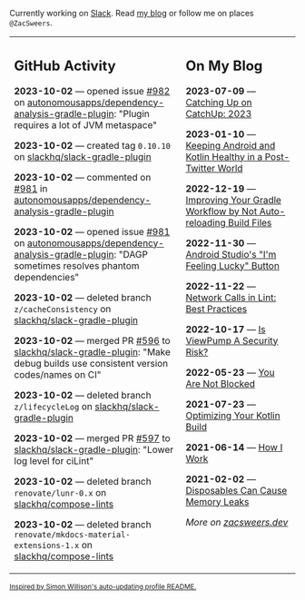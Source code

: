 Currently working on [Slack](https://slack.com/). Read [my blog](https://zacsweers.dev/) or follow me on places `@ZacSweers`.

<table><tr><td valign="top" width="60%">

## GitHub Activity
<!-- githubActivity starts -->
**2023-10-02** — opened issue [#982](https://github.com/autonomousapps/dependency-analysis-gradle-plugin/issues/982) on [autonomousapps/dependency-analysis-gradle-plugin](https://github.com/autonomousapps/dependency-analysis-gradle-plugin): "Plugin requires a lot of JVM metaspace"

**2023-10-02** — created tag `0.10.10` on [slackhq/slack-gradle-plugin](https://github.com/slackhq/slack-gradle-plugin)

**2023-10-02** — commented on [#981](https://github.com/autonomousapps/dependency-analysis-gradle-plugin/issues/981#issuecomment-1743506870) in [autonomousapps/dependency-analysis-gradle-plugin](https://github.com/autonomousapps/dependency-analysis-gradle-plugin)

**2023-10-02** — opened issue [#981](https://github.com/autonomousapps/dependency-analysis-gradle-plugin/issues/981) on [autonomousapps/dependency-analysis-gradle-plugin](https://github.com/autonomousapps/dependency-analysis-gradle-plugin): "DAGP sometimes resolves phantom dependencies"

**2023-10-02** — deleted branch `z/cacheConsistency` on [slackhq/slack-gradle-plugin](https://github.com/slackhq/slack-gradle-plugin)

**2023-10-02** — merged PR [#596](https://github.com/slackhq/slack-gradle-plugin/pull/596) to [slackhq/slack-gradle-plugin](https://github.com/slackhq/slack-gradle-plugin): "Make debug builds use consistent version codes/names on CI"

**2023-10-02** — deleted branch `z/lifecycleLog` on [slackhq/slack-gradle-plugin](https://github.com/slackhq/slack-gradle-plugin)

**2023-10-02** — merged PR [#597](https://github.com/slackhq/slack-gradle-plugin/pull/597) to [slackhq/slack-gradle-plugin](https://github.com/slackhq/slack-gradle-plugin): "Lower log level for ciLint"

**2023-10-02** — deleted branch `renovate/lunr-0.x` on [slackhq/compose-lints](https://github.com/slackhq/compose-lints)

**2023-10-02** — deleted branch `renovate/mkdocs-material-extensions-1.x` on [slackhq/compose-lints](https://github.com/slackhq/compose-lints)
<!-- githubActivity ends -->
</td><td valign="top" width="40%">

## On My Blog
<!-- blog starts -->
**2023-07-09** — [Catching Up on CatchUp: 2023](https://www.zacsweers.dev/catching-up-on-catchup-2023/)

**2023-01-10** — [Keeping Android and Kotlin Healthy in a Post-Twitter World](https://www.zacsweers.dev/keeping-android-healthy/)

**2022-12-19** — [Improving Your Gradle Workflow by Not Auto-reloading Build Files](https://www.zacsweers.dev/improving-your-workflow-by-not-auto-reloading-build-files/)

**2022-11-30** — [Android Studio's "I'm Feeling Lucky" Button](https://www.zacsweers.dev/android-studios-im-feeling-lucky-button/)

**2022-11-22** — [Network Calls in Lint: Best Practices](https://www.zacsweers.dev/network-calls-in-lint-best-practices/)

**2022-10-17** — [Is ViewPump A Security Risk?](https://www.zacsweers.dev/is-viewpump-a-security-risk/)

**2022-05-23** — [You Are Not Blocked](https://www.zacsweers.dev/you-are-not-blocked/)

**2021-07-23** — [Optimizing Your Kotlin Build](https://www.zacsweers.dev/optimizing-your-kotlin-build/)

**2021-06-14** — [How I Work](https://www.zacsweers.dev/how-i-work/)

**2021-02-02** — [Disposables Can Cause Memory Leaks](https://www.zacsweers.dev/disposables-can-cause-memory-leaks/)
<!-- blog ends -->
_More on [zacsweers.dev](https://zacsweers.dev/)_
</td></tr></table>

<sub><a href="https://simonwillison.net/2020/Jul/10/self-updating-profile-readme/">Inspired by Simon Willison's auto-updating profile README.</a></sub>